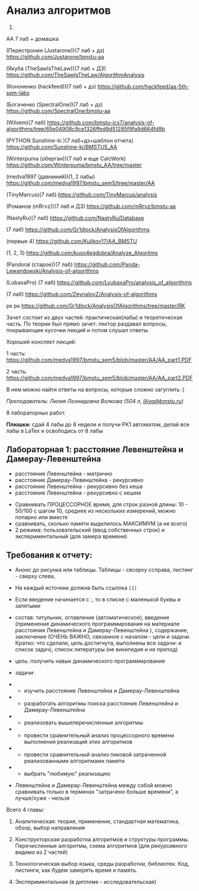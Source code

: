 # Анализ алгоритмов

1. 


АА 7 лаб + домашка

(Перестронин (Justarone))(7 лаб + дз) https://github.com/Justarone/bmstu-aa

(Якуба (TheSawIsTheLaw))(7 лаб + ДЗ) https://github.com/TheSawIsTheLaw/AlgorithmAnalysis

(Кононенко (hackfeed))(7 лаб + дз) https://github.com/hackfeed/aa-5th-sem-labs

(Богаченко (SpectralOne))(7 лаб + дз) https://github.com/SpectralOne/bmstu-aa

(Wilsem)(7 лаб) https://github.com/bmstu-ics7/analysis-of-algorithms/tree/65e04908c9ce1326ffed9d51285f9fa9d664fd9b

(PYTHON Sunshine-ki )(7 лаб+дз+шаблон отчета) https://github.com/Sunshine-ki/BMSTU5_AA

(Winterpuma (оберган))(7 лаб и еще CalcWork) https://github.com/Winterpuma/bmstu_AA/tree/master

(medva1997 (давнииий))(1, 2 лабы) https://github.com/medva1997/bmstu_sem5/tree/master/AA

(TinyMarcus)(7 лаб) https://github.com/TinyMarcus/analysis

(Романов (mRrvz))(7 лаб и ДЗ) https://github.com/mRrvz/bmstu-aa

(NastyRu)(7 лаб) https://github.com/NastyRu/Database

(7 лаб) https://github.com/Gr1dlock/AnalysisOfAlgorithms

(первые 4) https://github.com/Kulikov17/AA_BMSTU

(1, 2, 3) https://github.com/kuso4egdobra/Analyze_Algoritms

(Pandoral (старое))(7 лаб) https://github.com/Panda-Lewandowski/Analysis-of-algorithms

(LubaxaPro) (7 лаб) https://github.com/LyubaxaPro/analysis_of_algorithms

(7 лаб) https://github.com/ZeynalovZ/Analysis-of-algorithms



рк
рк https://github.com/Gr1dlock/AnalysisOfAlgorithms/tree/master/RK

Зачет состоит из двух частей: практическая(лабы) и теоретическая часть.
По теории был прямо зачет: лектор раздавал вопросы, покрывающие кусочки лекций и потом слушал ответы.

Хороший конспект лекций:

1 часть: https://github.com/medva1997/bmstu_sem5/blob/master/AA/AA_part1.PDF

2 часть: https://github.com/medva1997/bmstu_sem5/blob/master/AA/AA_part2.PDF

В нем можно найти ответы на вопросы, которые сложно загуглить :)












*Преподаватель: Лилия Леонидовна Волкова (504 л, liliya@bmstu.ru)*

8 лабораторных работ. 

**Плюшки:** сдай 4 лабы до 8 недели и получи РК1 автоматом, делай все лабы в LaTex и освободись от 8 лабы

## Лабораторная 1: расстояние Левенштейна и Дамерау-Левенштейна

* расстояние Левенштейна - матрично
* расстояние Дамерау-Левенштейна - рекурсивно
* расстояние Левенштейна - рекурсивно без кеша
* расстояние Левенштейна - рекурсивно с кешем


- Сравнивать ПРОЦЕССОРНОЕ время, для строк разной длины: 10 - 50/100 с шагом 10, среднее из нескольких измерений, можно попарно или вместе
- сравнивать, сколько памяти выделилось МАКСИМУМ (а не всего)
- 2 режима: пользовательский (ввод собственных строк) и экспериментальный (для замера времени)

## Требования к отчету:

 * Анонс до рисунка или таблицы. Таблицы - свсерху ссправа, листинг - сверху слева, 
 * На каждый источник должна быть ссыллка `[1]`
 * Если введение начинается с :, то в списке  с маленькой буквы и запятыми
 
 
* cостав: титульник, оглавление (автоматическое), введение (применение динамического программирования на материале расстояния Левенштейна и Дамерау-Левенштейна
), содержание, заключение (ОЧЕНЬ ВАЖНО, связанное с началом - цели и задачи. Кратко: что сделали, цель достигнута, выполнены все задачи: и список задач), список литературы (не википедия и не препод)
* цель: получить навык динамического программирования
* задачи: 
* - изучить расстояние Левенштейна и Дамерау-Левенштейна
* - разработать алгоритмы поиска расстояния Левенштейна и Дамерау-Левенштейна
* - реализовать вышеперечисленные алгоритмы
* - провести сравнительный анализ процессорного времени выполнения реализаций этих алгоритмов
* - провести сравнительный анализ пиковой затраченной реализованными алгоритмами памяти
* - выбрать "любимую" реализацию


* Левенштейна и Дамерау-Левенштейна между собой можно сравнивать только в терминах "затрачено больше времени", а лучше/хуже - нельзя



Всего 4 главы:
1. Аналитическая: 
теория, применение, стандартная математика, обзор, выбор направления

2. Конструкторская 
разработка алгоритмов и структуры программы. 
Перечисленные алгоритмы, схема алгоритмов (для рекурсивного видимо из 2 частей)

3. Технологическая
выбор языка, среды разработки, библиотек. Код, листинги, как будем замерять время и память.

4. Экспериментальная (в дипломе - исследовательская)

